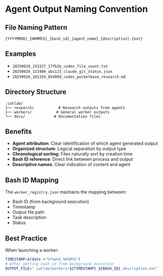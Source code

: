 # Agent Output Naming Convention

## File Naming Pattern
```
{YYYYMMDD}_{HHMMSS}_{bash_id}_{agent_name}_{description}.{ext}
```

## Examples
- `20250926_153327_17fb2b_codex_file_count.txt`
- `20250926_153400_abc123_claude_git_status.json`
- `20250926_161324_85499d_codex_pocketbase_research.md`

## Directory Structure
```
.catlab/
├── research/           # Research outputs from agents
├── workers/           # General worker outputs
└── docs/             # Documentation files
```

## Benefits
- **Agent attribution**: Clear identification of which agent generated output
- **Organized structure**: Logical separation by output type
- **Chronological sorting**: Files naturally sort by creation time
- **Bash ID reference**: Direct link between process and output
- **Descriptive names**: Clear indication of content and agent

## Bash ID Mapping
The `worker_registry.json` maintains the mapping between:
- Bash ID (from background execution)
- Timestamp
- Output file path
- Task description
- Status

## Best Practice
When launching a worker:
```bash
TIMESTAMP=$(date +"%Y%m%d_%H%M%S")
# After getting bash_id from background execution
OUTPUT_FILE=".catlab/workers/${TIMESTAMP}_${BASH_ID}_description.ext"
```